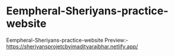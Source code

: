 # Eempheral-Sheriyans-practice-website
Eempheral-Sheriyans-practice-website
Preview:-  https://sheriyansprojetcbyimadityarajbhar.netlify.app/
